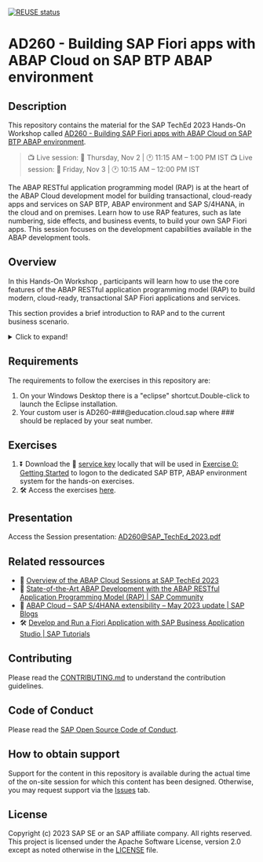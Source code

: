 [![REUSE status](https://api.reuse.software/badge/github.com/SAP-samples/teched2023-AD260)](https://api.reuse.software/info/github.com/SAP-samples/teched2023-AD260)

# AD260 - Building SAP Fiori apps with ABAP Cloud on SAP BTP ABAP environment

## Description

This repository contains the material for the SAP TechEd 2023 Hands-On Workshop called [AD260 - Building SAP Fiori apps with ABAP Cloud on SAP BTP ABAP environment](https://go2.events.sap.com/TechEd2023/agb/go/agendabuilder.sessions/?l=326&sid=116864&schid=520415&locale=en_US).  

> 📺 Live session: 📅 Thursday, Nov 2 | 🕐 11:15 AM – 1:00 PM IST
> 📺 Live session: 📅 Friday, Nov 3 | 🕐 10:15 AM – 12:00 PM IST

The ABAP RESTful application programming model (RAP) is at the heart of the ABAP Cloud development model for building transactional, cloud-ready apps and services on SAP BTP, ABAP environment and SAP S/4HANA, in the cloud and on premises. Learn how to use RAP features, such as late numbering, side effects, and business events, to build your own SAP Fiori apps. This session focuses on the development capabilities available in the ABAP development tools. 

## Overview

In this Hands-On Workshop , participants will learn how to use the core features of the ABAP RESTful application programming model (RAP) to build modern, cloud-ready, transactional SAP Fiori applications and services.

This section provides a brief introduction to RAP and to the current business scenario.

<details>
  <summary>Click to expand!</summary>

### Business Scenario

> In this hands-on session we will guide you through the development of the OData service of a SAP Fiori elements based _Travel Processing App_ with RAP, using the _managed_ business object (BO) runtime implementation with semantic key and late numbering. We will give you more details on the scenario in the different exercises.
>   
> The OData service you are going to implement is based on the _ABAP Flight Reference Scenario_. To set the business context, the scenario is the following: The department responsible for managing worldwide Travels for multiple Agencies is requesting you to build a new Fiori app with draft capabilities for processing (i.e. creating, updating and deleting) Travels. 
  
<details>
  <summary>Click to expand!</summary>
   
The resulting _Travel_ app is a SAP Fiori elements-based List Report app with search, filter, and draft capabilities for processing travel bookings. A navigation to an Object Page for displaying the details of each _travel_ entry in the list report is offered. The application will look like this: 

that will look like this:

**List Report**:
<img src="exercises/images/ad260_travelapp01.png" alt="RAP110 Travel App - List Report" width="100%">
  
**Object Page**: 
<img src="exercises/images/ad260_travelapp02.png" alt="RAP110 Travel App - Object Page" width="100%">

Below is the simplified _Flight_ data model underlying the app.

<img src="exercises/images/ad260_datamodel.png" alt="RAP110 Data Model" width="80%">

</details>

### About the ABAP RESTful Application Programming Model (RAP)
   
> **ABAP Cloud** is the development model for building cloud-ready business apps, services and extensions on SAP BTP and all SAP S/4HANA editions, i.e. public or private cloud, and even on-premise.
>
> The **ABAP RESTful Application Programming Model (RAP)** is the centerpiece of _ABAP Cloud development model_ for building transactional, cloud-ready SAP Fiori apps and Web APIs. RAP offers a set of concepts, tools, languages, and powerful frameworks provided on the ABAP platform. It supports the efficient development of innovative and cloud-ready enterprise applications, as well as the extension of SAP standard applications in an upgrade-stable way in the cloud and on-premise.

<details>
<summary>Click to expand!</summary>

RAP is an enabler for improving the user experience and innovating business processes in ABAP-based SAP solutions by leveraging SAP Fiori, SAP HANA, and the cloud. 
It is a long-term strategic solution for ABAP development on SAP’s flagship product SAP S/4HANA, in the cloud and on-premise (as of release 1909), as well as on the SAP BTP ABAP Environment.

The illustration below shows the high-level end-to-end development stack when working with RAP.  

<img src="exercises/images/rap_bigpicture.png" alt="RAP Big Picture" width="80%">

</details>

</details>

## Requirements

The requirements to follow the exercises in this repository are:
1. On your Windows Desktop there is a "eclipse" shortcut.Double-click to launch the Eclipse installation.
2. Your custom user is AD260-###@education.cloud.sap where ### should be replaced by your seat number.


## Exercises

1. ⏬ Download the 🔑 [service key](https://sap-my.sharepoint.com/:t:/p/shubham_waghmare/EbYWKjgIaFxCs-exT3fh1tMBOm6FvIm39xrC8b0KzCQDOQ?e=NMu7hc) locally that will be used in [Exercise 0: Getting Started](https://github.tools.sap/D040081/rap_workshops/blob/master/rap1xx/rap110/exercises/ex00/README.md#exercise-0-getting-started) to logon to the dedicated SAP BTP, ABAP environment system for the hands-on exercises.
2. 🛠 Access the exercises [here](https://github.tools.sap/D040081/rap_workshops/blob/master/rap1xx/rap110/README.md#-exercises).

## Presentation

Access the Session presentation: [AD260@SAP_TechEd_2023.pdf](/exercises/images/AD260@SAP_TechEd_2023.pdf)

## Related ressources
 - 📍 [Overview of the ABAP Cloud Sessions at SAP TechEd 2023](https://blogs.sap.com/2023/10/02/abap-cloud-at-sap-teched-in-2023/)
 - 📃 [State-of-the-Art ABAP Development with the ABAP RESTful Application Programming Model (RAP) | SAP Community](https://community.sap.com/topics/abap/rap)
 - 📄 [ABAP Cloud – SAP S/4HANA extensibility – May 2023 update | SAP Blogs](https://blogs.sap.com/2023/05/26/abap-cloud-sap-s-4hana-extensibility-may-2023-update/)
 - 🛠 [Develop and Run a Fiori Application with SAP Business Application Studio | SAP Tutorials](https://developers.sap.com/tutorials/abap-environment-deploy-cf-production.html)

## Contributing
Please read the [CONTRIBUTING.md](./CONTRIBUTING.md) to understand the contribution guidelines.

## Code of Conduct
Please read the [SAP Open Source Code of Conduct](https://github.com/SAP-samples/.github/blob/main/CODE_OF_CONDUCT.md).

## How to obtain support

Support for the content in this repository is available during the actual time of the on-site session for which this content has been designed. Otherwise, you may request support via the [Issues](../../issues) tab.

## License
Copyright (c) 2023 SAP SE or an SAP affiliate company. All rights reserved. This project is licensed under the Apache Software License, version 2.0 except as noted otherwise in the [LICENSE](LICENSES/Apache-2.0.txt) file.
